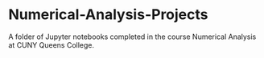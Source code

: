 # Numerical-Analysis-Projects
A folder of Jupyter notebooks completed in the course Numerical Analysis at CUNY Queens College. 

